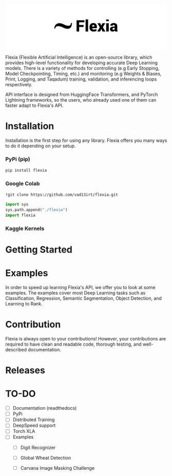 ![Flexia logo](images/flexia_logo.png)

Flexia (Flexible Artificial Intelligence) is an open-source library, which provides high-level functionality for developing accurate Deep Learning models. There is a variety of methods for controlling (e.g Early Stopping, Model Checkpointing, Timing, etc.) and monitoring (e.g Weights & Biases, Print, Logging, and Taqadum) training, validation, and inferencing loops respectively.

API interface is designed from HuggingFace Transformers, and PyTorch Lightning frameworks, so the users, who already used one of them can faster adapt to Flexia's API.


# Installation

Installation is the first step for using any library. Flexia offers you many ways to do it depending on your setup. 

### PyPi (pip)

```py
pip install flexia 
```

### Google Colab

```
!git clone https://github.com/vad13irt/flexia.git
```

```py
import sys
sys.path.append("./flexia")
import flexia
```

### Kaggle Kernels



# Getting Started

# Examples

In order to speed up learning Flexia's API, we offer you to look at some examples. The examples cover most Deep Learning tasks such as Classification, Regression, Semantic Segmentation, Object Detection, and Learning to Rank.

# Contribution

Flexia is always open to your contributions! However, your contributions are required to have clean and readable code, thorough testing, and well-described documentation.

# Releases

# TO-DO

- [ ] Documentation (readthedocs)
- [ ] PyPi
- [ ] Distributed Training
- [ ] DeepSpeed support
- [ ] Torch XLA
- [ ] Examples
    - [ ] Digit Recognizer
    - [ ] Global Wheat Detection
    - [ ] Carvana Image Masking Challenge

